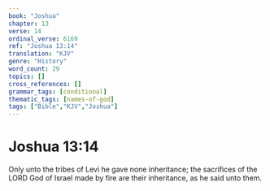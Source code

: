 ```yaml
---
book: "Joshua"
chapter: 13
verse: 14
ordinal_verse: 6169
ref: "Joshua 13:14"
translation: "KJV"
genre: "History"
word_count: 29
topics: []
cross_references: []
grammar_tags: [conditional]
thematic_tags: [names-of-god]
tags: ["Bible","KJV","Joshua"]
---
```


# Joshua 13:14

Only unto the tribes of Levi he gave none inheritance; the sacrifices of the LORD God of Israel made by fire are their inheritance, as he said unto them.
